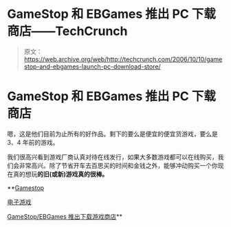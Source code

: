 # GameStop 和 EBGames 推出 PC 下载商店——TechCrunch

> 原文：<https://web.archive.org/web/http://techcrunch.com/2006/10/10/gamestop-and-ebgames-launch-pc-download-store/>

# GameStop 和 EBGames 推出 PC 下载商店

嗯，这是他们目前为止所有的好作品。剩下的要么是便宜的便宜货游戏，要么是 3、4 年前的游戏。

我们很高兴看到游戏厂商认真对待在线发行，如果大多数游戏都可以在线购买，我们会非常高兴。除了节省开车去百思买的时间和金钱之外，能够冲动购买一个你现在真的想玩**的旧(或新)游戏真的很棒。**

 **[Gamestop](https://web.archive.org/web/20201128025825/http://www.gamestop.com/default.asp?sect=1287)

[电子游戏](https://web.archive.org/web/20201128025825/http://www.ebgames.com/search.asp?No=0&N=10&Ns=Price%7C1)

[GameStop/EBGames 推出下载游戏商店](https://web.archive.org/web/20201128025825/http://www.firingsquad.com/news/newsarticle.asp?searchid=12635)**